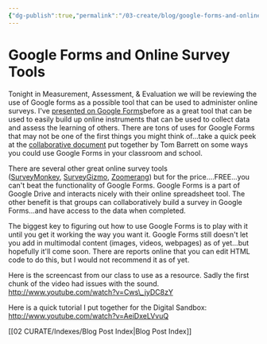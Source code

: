 ```yaml
---
{"dg-publish":true,"permalink":"/03-create/blog/google-forms-and-online-survey-tools/","title":"Google Forms and Online Survey Tools","tags":["assessment","gforms","google","surveys"]}
---
```


# Google Forms and Online Survey Tools

Tonight in Measurement, Assessment, & Evaluation we will be reviewing the use of Google forms as a possible tool that can be used to administer online surveys. I've [presented on Google Forms](https://sites.google.com/site/textsandtools/google-forms)before as a great tool that can be used to easily build up online instruments that can be used to collect data and assess the learning of others. There are tons of uses for Google Forms that may not be one of the first things you might think of...take a quick peek at the [collaborative document](https://docs.google.com/present/edit?id=0AclS3lrlFkCIZGhuMnZjdjVfNzc5Y25zc201Zzc) put together by Tom Barrett on some ways you could use Google Forms in your classroom and school.

There are several other great online survey tools ([SurveyMonkey](http://www.surveymonkey.com/), [SurveyGizmo](http://www.surveygizmo.com/), [Zoomerang](http://www.zoomerang.com/)) but for the price....FREE...you can't beat the functionality of Google Forms. Google Forms is a part of Google Drive and interacts nicely with their online spreadsheet tool. The other benefit is that groups can collaboratively build a survey in Google Forms...and have access to the data when completed.

The biggest key to figuring out how to use Google Forms is to play with it until you get it working the way you want it. Google Forms still doesn't let you add in multimodal content (images, videos, webpages) as of yet...but hopefully it'll come soon. There are reports online that you can edit HTML code to do this, but I would not recommend it as of yet.

Here is the screencast from our class to use as a resource. Sadly the first chunk of the video had issues with the sound. http://www.youtube.com/watch?v=Cws\_jyDC8zY

Here is a quick tutorial I put together for the Digital Sandbox: http://www.youtube.com/watch?v=AeiDxeLVvuQ

[[02 CURATE/Indexes/Blog Post Index\|Blog Post Index]]